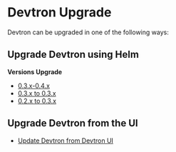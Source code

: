 # Devtron Upgrade

Devtron can be upgraded in one of the following ways:

## Upgrade Devtron using Helm

**Versions Upgrade**

- [0.3.x-0.4.x](devtron-upgrade-0.3.x-0.4.x.md)
- [0.3.x to 0.3.x](devtron-upgrade-0.3.x-0.3.x.md)
- [0.2.x to 0.3.x](devtron-upgrade-0.2.x-0.3.x.md)

## Upgrade Devtron from the UI

- [Update Devtron from Devtron UI](upgrade-devtron-ui.md)
